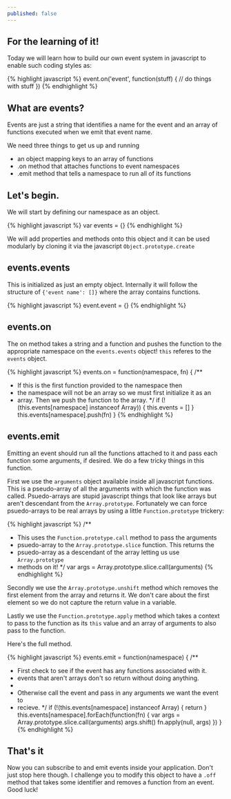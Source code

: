 ```yaml
---
published: false
---
```


## For the learning of it!

Today we will learn how to build our own event system in javascript to enable such coding styles as:

{% highlight javascript %}
event.on('event', function(stuff) {
  // do things with stuff
})
{% endhighlight %}

## What are events?

Events are just a string that identifies a name for the event and an array of functions executed when we emit that event name.

We need three things to get us up and running
- an object mapping keys to an array of functions
- .on method that attaches functions to event namespaces
- .emit method that tells a namespace to run all of its functions

## Let's begin.

We will start by defining our namespace as an object.

{% highlight javascript %}
var events = {}
{% endhighlight %}

We will add properties and methods onto this object and it can be used modularly by cloning it via the javascript `Object.prototype.create`

## events.events

This is initialized as just an empty object. Internally it will follow the structure of `{'event name': []}` where the array contains functions.

{% highlight javascript %}
event.event = {}
{% endhighlight %}

## events.on

The on method takes a string and a function and pushes the function to the appropriate namespace on the `events.events` object! `this` referes to the `events` object.

{% highlight javascript %}
events.on = function(namespace, fn) {
  /**
   * If this is the first function provided to the namespace then
   * the namespace will not be an array so we must first initialize it as an    
   * array. Then we push the function to the array.
   */
  if (!(this.events[namespace] instanceof Array)) {
    this.events = []
  }
  this.events[namespace].push(fn)
}
{% endhighlight %}

## events.emit

Emitting an event should run all the functions attached to it and pass each function some arguments, if desired. We do a few tricky things in this function. 

First we use the `arguments` object available inside all javascript functions. This is a pseudo-array of all the arguments with which the function was called. Psuedo-arrays are stupid javascript things that look like arrays but aren't descendant from the `Array.prototype`. Fortunately we can force psuedo-arrays to be real arrays by using a little `Function.prototype` trickery:

{% highlight javascript %}
/**
 * This uses the `Function.prototype.call` method to pass the arguments
 * psuedo-array to the `Array.prototype.slice` function. This returns the     
 * psuedo-array as a descendant of the array letting us use `Array.prototype`
 * methods on it!
 */
var args = Array.prototype.slice.call(arguments)
{% endhighlight %}

Secondly we use the `Array.prototype.unshift` method which removes the first element from the array and returns it. We don't care about the first element so we do not capture the return value in a variable.

Lastly we use the `Function.prototype.apply` method which takes a context to pass to the function as its `this` value and an array of arguments to also pass to the function.

Here's the full method.

{% highlight javascript %}
events.emit = function(namespace) {
  /**
   * First check to see if the event has any functions associated with it.
   * events that aren't arrays don't so return without doing anything.
   *
   * Otherwise call the event and pass in any arguments we want the event to  
   * recieve.
   */
  if (!(this.events[namespace] instanceof Array) {
    return
  }
  this.events[namespace].forEach(function(fn) {
    var args = Array.prototype.slice.call(arguments)
    args.shift()
    fn.apply(null, args)
  })
}
{% endhighlight %}

## That's it

Now you can subscribe to and emit events inside your application. Don't just stop here though. I challenge you to modify this object to have a `.off` method that takes some identifier and removes a function from an event. Good luck!
